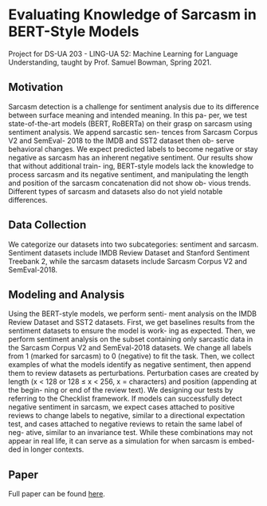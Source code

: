 # Evaluating Knowledge of Sarcasm in BERT-Style Models
Project for DS-UA 203 - LING-UA 52: Machine Learning for Language Understanding, taught by Prof. Samuel Bowman, Spring 2021.

## Motivation
Sarcasm detection is a challenge for sentiment analysis due to its difference between surface meaning and intended meaning. In this pa- per, we test state-of-the-art models (BERT, RoBERTa) on their grasp on sarcasm using sentiment analysis. We append sarcastic sen- tences from Sarcasm Corpus V2 and SemEval- 2018 to the IMDB and SST2 dataset then ob- serve behavioral changes. We expect predicted labels to become negative or stay negative as sarcasm has an inherent negative sentiment. Our results show that without additional train- ing, BERT-style models lack the knowledge to process sarcasm and its negative sentiment, and manipulating the length and position of the sarcasm concatenation did not show ob- vious trends. Different types of sarcasm and datasets also do not yield notable differences.

## Data Collection
We categorize our datasets into two subcategories: sentiment and sarcasm. Sentiment datasets include IMDB Review Dataset and Stanford Sentiment Treebank 2, while the sarcasm datasets include Sarcasm Corpus V2 and SemEval-2018.

## Modeling and Analysis
Using the BERT-style models, we perform senti- ment analysis on the IMDB Review Dataset and SST2 datasets. First, we get baselines results from the sentiment datasets to ensure the model is work- ing as expected. Then, we perform sentiment analysis on the subset containing only sarcastic data in the Sarcasm Corpus V2 and SemEval-2018 datasets. We change all labels from 1 (marked for sarcasm) to 0 (negative) to fit the task. Then, we collect examples of what the models identify as negative sentiment, then append them to review datasets as perturbations. Perturbation cases are created by length (x < 128 or 128 ≤ x < 256, x = characters) and position (appending at the begin- ning or end of the review text). We designing our tests by referring to the Checklist framework. If models can successfully detect negative sentiment in sarcasm, we expect cases attached to positive reviews to change labels to negative, similar to a directional expectation test, and cases attached to negative reviews to retain the same label of neg- ative, similar to an invariance test. While these combinations may not appear in real life, it can serve as a simulation for when sarcasm is embed- ded in longer contexts.

## Paper
Full paper can be found [here](https://drive.google.com/file/d/1ob0IZ_-WcFZRUXnXzwCe_xdKQqXRiNRn/view?usp=sharing).
